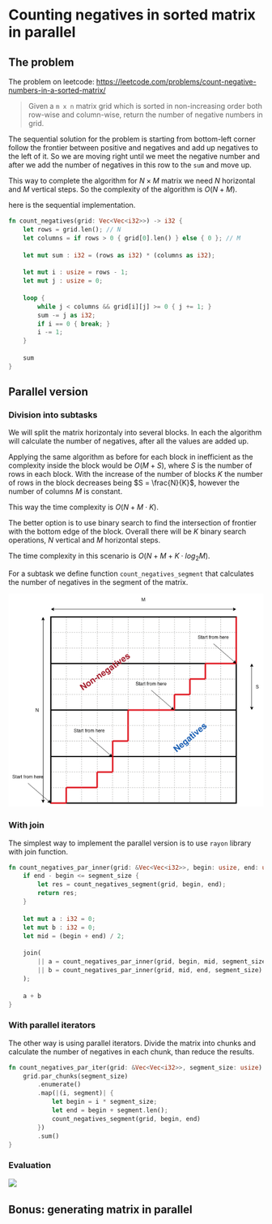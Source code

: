 # Counting negatives in sorted matrix in parallel

## The problem

The problem on leetcode:
https://leetcode.com/problems/count-negative-numbers-in-a-sorted-matrix/

>Given a `m x n` matrix grid which is sorted in non-increasing order both row-wise and column-wise, return the number of negative numbers in grid.

The sequential solution for the problem is starting from bottom-left corner follow the frontier between positive and negatives and add up negatives to the left of it.
So we are moving right until we meet the negative number and after we add the number of negatives in this row to the `sum` and move up.

This way to complete the algorithm for $N \times M$ matrix we need $N$ horizontal and $M$ vertical steps. So the complexity of the algorithm is $O(N + M)$.

here is the sequential implementation.

```rust
fn count_negatives(grid: Vec<Vec<i32>>) -> i32 {
    let rows = grid.len(); // N
    let columns = if rows > 0 { grid[0].len() } else { 0 }; // M

    let mut sum : i32 = (rows as i32) * (columns as i32);

    let mut i : usize = rows - 1;
    let mut j : usize = 0;

    loop {
        while j < columns && grid[i][j] >= 0 { j += 1; }
        sum -= j as i32;
        if i == 0 { break; }
        i -= 1;
    }

    sum
}
```


## Parallel version

### Division into subtasks
We will split the matrix horizontaly into several blocks. In each the algorithm will calculate the number of negatives, after all the values are added up.

Applying the same algorithm as before for each block in inefficient as the complexity inside the block would be $O(M + S)$, where $S$ is the number of rows in each block. With the increase of the number of blocks $K$ the number of rows in the block decreases being $S = \frac{N}{K}$, however the number of columns $M$ is constant.

This way the time complexity is $O(N + M \cdot K)$.

The better option is to use binary search to find the intersection of frontier with the bottom edge of the block. Overall there will be $K$ binary search operations, $N$ vertical and $M$ horizontal steps.

The time complexity in this scenario is $O(N + M + K \cdot log_2M)$.

For a subtask we define function `count_negatives_segment` that calculates the number of negatives in the segment of the matrix.

![alt text](images/diagram.png)


### With join

The simplest way to implement the parallel version is to use `rayon` library with join function.

```rust
fn count_negatives_par_inner(grid: &Vec<Vec<i32>>, begin: usize, end: usize, segment_size: usize) -> i32 {
    if end - begin <= segment_size {
        let res = count_negatives_segment(grid, begin, end);
        return res;
    }

    let mut a : i32 = 0;
    let mut b : i32 = 0;
    let mid = (begin + end) / 2;

    join(
        || a = count_negatives_par_inner(grid, begin, mid, segment_size),
        || b = count_negatives_par_inner(grid, mid, end, segment_size)
    );

    a + b
}
```

### With parallel iterators

The other way is using parallel iterators. Divide the matrix into chunks and calculate the number of negatives in each chunk, than reduce the results.

```rust
fn count_negatives_par_iter(grid: &Vec<Vec<i32>>, segment_size: usize) -> i32 {
    grid.par_chunks(segment_size)
        .enumerate()
        .map(|(i, segment)| {
            let begin = i * segment_size;
            let end = begin + segment.len();
            count_negatives_segment(grid, begin, end)
        })
        .sum()
}
```

### Evaluation

![](images/co)

## Bonus: generating matrix in parallel